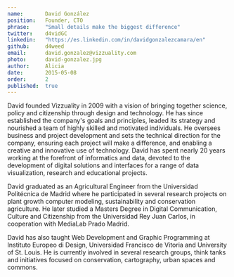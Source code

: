 ```yaml
---
name:       David González
position:   Founder, CTO
phrase:     "Small details make the biggest difference"
twitter:    d4vidGC
linkedin:   "https://es.linkedin.com/in/davidgonzalezcamara/en"
github:		d4weed
email:      david.gonzalez@vizzuality.com
photo:      david-gonzalez.jpg
author:     Alicia
date:       2015-05-08
order:      2
published:  true
---
```


David founded Vizzuality in 2009 with a vision of bringing together science, policy and citizenship through design and technology. He has since established the company's goals and principles, leaded its strategy and nourished a team of highly skilled and motivated individuals. He oversees business and project development and sets the technical direction for the company, ensuring each project will make a difference, and enabling a creative and innovative use of technology. David has spent nearly 20 years working at the forefront of informatics and data, devoted to the development of digital solutions and interfaces for a range of data visualization, research and educational projects.

David graduated as an Agricultural Engineer from the Universidad Politécnica de Madrid where he participated in several research projects on plant growth computer modeling, sustainability and conservation agriculture. He later studied a Masters Degree in Digital Communication, Culture and Citizenship from the Universidad Rey Juan Carlos, in cooperation with MediaLab Prado Madrid. 

David has also taught Web Development and Graphic Programming at Instituto Europeo di Design, Universidad Francisco de Vitoria and University of St. Louis. He is currently involved in several research groups, think tanks and initiatives focused on conservation, cartography, urban spaces and commons.
